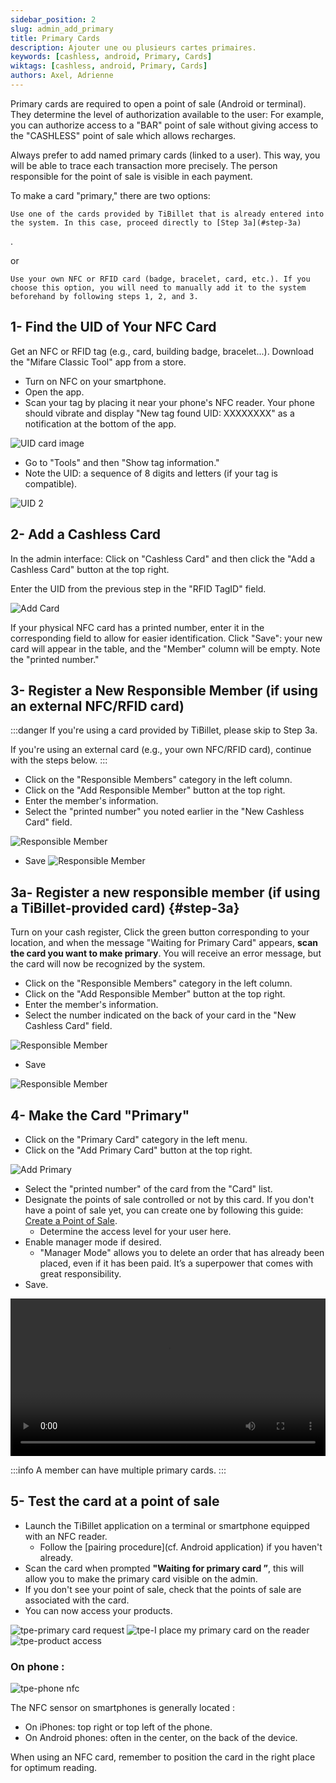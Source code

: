 ```yaml
---
sidebar_position: 2
slug: admin_add_primary
title: Primary Cards
description: Ajouter une ou plusieurs cartes primaires.
keywords: [cashless, android, Primary, Cards]
wiktags: [cashless, android, Primary, Cards]
authors: Axel, Adrienne
---
```


Primary cards are required to open a point of sale (Android or terminal). They determine the level 
of authorization available to the user: For example, you can authorize access to a "BAR" 
point of sale without giving access to the "CASHLESS" point of sale which allows recharges.

Always prefer to add named primary cards (linked to a user). This way, you will be able to trace each transaction more precisely.
The person responsible for the point of sale is visible in each payment.

To make a card "primary," there are two options:

    Use one of the cards provided by TiBillet that is already entered into the system. In this case, proceed directly to [Step 3a](#step-3a)
.

or

    Use your own NFC or RFID card (badge, bracelet, card, etc.). If you choose this option, you will need to manually add it to the system beforehand by following steps 1, 2, and 3.

## 1- Find the UID of Your NFC Card

Get an NFC or RFID tag (e.g., card, building badge, bracelet...).
Download the "Mifare Classic Tool" app from a store.
- Turn on NFC on your smartphone.
- Open the app.
- Scan your tag by placing it near your phone's NFC reader.
Your phone should vibrate and display "New tag found UID: XXXXXXXX" as a notification at the bottom of the app.

![UID card image](/img/imageUIDcarte.png)

- Go to "Tools" and then "Show tag information."
- Note the UID: a sequence of 8 digits and letters (if your tag is compatible).

![UID 2](/img/UID2.png)

## 2- Add a Cashless Card

In the admin interface:
Click on "Cashless Card" and then click the "Add a Cashless Card" button at the top right.

Enter the UID from the previous step in the "RFID TagID" field.

![Add Card](/img/ajoutcarte.png)

If your physical NFC card has a printed number, enter it in the corresponding field to allow for easier identification.
Click "Save": your new card will appear in the table, and the "Member" column will be empty.
Note the "printed number."


## 3- Register a New Responsible Member (if using an external NFC/RFID card)

:::danger 
If you're using a card provided by TiBillet, please skip to Step 3a.

If you're using an external card (e.g., your own NFC/RFID card), continue with the steps below.
:::

- Click on the "Responsible Members" category in the left column.
- Click on the "Add Responsible Member" button at the top right.
- Enter the member's information.
- Select the "printed number" you noted earlier in the "New Cashless Card" field.

![Responsible Member](/img/membre-responsable.png)
- Save
![Responsible Member](/img/membre-responsable-bis.png)


## 3a- Register a new responsible member (if using a TiBillet-provided card) {#step-3a}


Turn on your cash register,
Click the green button corresponding to your location, and when the message "Waiting for Primary Card" appears, **scan the card you want to make primary**. You will receive an error message, but the card will now be recognized by the system.

- Click on the "Responsible Members" category in the left column.
- Click on the "Add Responsible Member" button at the top right.
- Enter the member's information.
- Select the number indicated on the back of your card in the "New Cashless Card" field.

![Responsible Member](/img/membre-responsable.png)

- Save

![Responsible Member](/img/membre-responsable-bis.png)

## 4- Make the Card "Primary"

- Click on the "Primary Card" category in the left menu.
- Click on the "Add Primary Card" button at the top right.

![Add Primary](/img/ajoutprimaire.png)

- Select the "printed number" of the card from the "Card" list.
- Designate the points of sale controlled or not by this card. If you don't have a point of sale yet, you can create one by following this guide: [Create a Point of Sale](../admin_add_pos).
     - Determine the access level for your user here.
- Enable manager mode if desired.
     - "Manager Mode" allows you to delete an order that has already been placed, even if it has been paid. It’s a superpower that comes with great responsibility.
- Save.

<video width="100%" controls src="/img/CartePrimaire.mp4"></video>

:::info 
A member can have multiple primary cards. 
:::


## 5- Test the card at a point of sale

- Launch the TiBillet application on a terminal or smartphone equipped with an NFC reader.
     - Follow the [pairing procedure](cf. Android application) if you haven't already.
- Scan the card when prompted **"Waiting for primary card ”**, this will allow you to make the primary card visible on the admin.
- If you don't see your point of sale, check that the points of sale are associated with the card.
- You can now access your products.

![tpe-primary card request](/img/tpe1.png)
![tpe-I place my primary card on the reader](/img/tpe2.png)
![tpe-product access](/img/tpe3.png)

### On phone :
![tpe-phone nfc](/img/phone-nfc.png)

The NFC sensor on smartphones is generally located :

- On iPhones: top right or top left of the phone.
- On Android phones: often in the center, on the back of the device.

When using an NFC card, remember to position the card in the right place for optimum reading.
